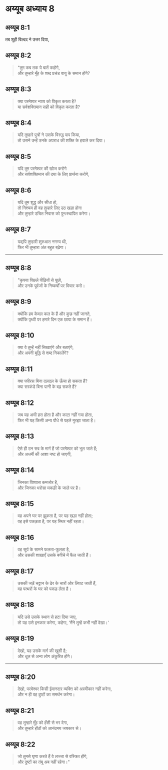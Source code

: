 # अय्यूब अध्याय 8

## अय्यूब 8:1

तब शूही बिल्दद ने उत्तर दिया,

## अय्यूब 8:2

> "तुम कब तक ये बातें कहोगे,  
> और तुम्हारे मुँह के शब्द प्रचंड वायु के समान होंगे?

## अय्यूब 8:3

> क्या परमेश्वर न्याय को विकृत करता है?  
> या सर्वशक्तिमान सही को विकृत करता है?

## अय्यूब 8:4

> यदि तुम्हारे पुत्रों ने उसके विरुद्ध पाप किया,  
> तो उसने उन्हें उनके अपराध की शक्ति के हवाले कर दिया।

## अय्यूब 8:5

> यदि तुम परमेश्वर की खोज करोगे  
> और सर्वशक्तिमान की दया के लिए प्रार्थना करोगे,

## अय्यूब 8:6

> यदि तुम शुद्ध और सीधा हो,  
> तो निश्चय ही वह तुम्हारे लिए उठ खड़ा होगा  
> और तुम्हारे उचित निवास को पुनःस्थापित करेगा।

## अय्यूब 8:7

> यद्यपि तुम्हारी शुरुआत नगण्य थी,  
> फिर भी तुम्हारा अंत बहुत बढ़ेगा।

---

## अय्यूब 8:8

> "कृपया पिछले पीढ़ियों से पूछो,  
> और उनके पूर्वजों के निष्कर्षों पर विचार करो।

## अय्यूब 8:9

> क्योंकि हम केवल कल के हैं और कुछ नहीं जानते,  
> क्योंकि पृथ्वी पर हमारे दिन एक छाया के समान हैं।

## अय्यूब 8:10

> क्या वे तुम्हें नहीं सिखाएंगे और बताएंगे,  
> और अपनी बुद्धि से शब्द निकालेंगे?

## अय्यूब 8:11

> क्या पपीरस बिना दलदल के ऊँचा हो सकता है?  
> क्या सरकंडे बिना पानी के बढ़ सकते हैं?

## अय्यूब 8:12

> जब यह अभी हरा होता है और काटा नहीं गया होता,  
> फिर भी यह किसी अन्य पौधे से पहले मुरझा जाता है।

## अय्यूब 8:13

> ऐसे ही उन सब के मार्ग हैं जो परमेश्वर को भूल जाते हैं;  
> और अधर्मी की आशा नष्ट हो जाएगी,

## अय्यूब 8:14

> जिनका विश्वास कमजोर है,  
> और जिनका भरोसा मकड़ी के जाले पर है।

## अय्यूब 8:15

> वह अपने घर पर झुकता है, पर यह खड़ा नहीं होता;  
> वह इसे पकड़ता है, पर यह स्थिर नहीं रहता।

## अय्यूब 8:16

> वह सूर्य के सामने फलता-फूलता है,  
> और उसकी शाखाएँ उसके बगीचे में फैल जाती हैं।

## अय्यूब 8:17

> उसकी जड़ें चट्टान के ढेर के चारों ओर लिपट जाती हैं,  
> वह पत्थरों के घर को पकड़ लेता है।

## अय्यूब 8:18

> यदि उसे उसके स्थान से हटा दिया जाए,  
> तो यह उसे इनकार करेगा, कहेगा, 'मैंने तुम्हें कभी नहीं देखा।'

## अय्यूब 8:19

> देखो, यह उसके मार्ग की खुशी है;  
> और धूल से अन्य लोग अंकुरित होंगे।

---

## अय्यूब 8:20

> देखो, परमेश्वर किसी ईमानदार व्यक्ति को अस्वीकार नहीं करेगा,  
> और न ही वह दुष्टों का समर्थन करेगा।

## अय्यूब 8:21

> वह तुम्हारे मुँह को हँसी से भर देगा,  
> और तुम्हारे होंठों को आनंदमय जयकार से।

## अय्यूब 8:22

> जो तुमसे घृणा करते हैं वे लज्जा से वस्त्रित होंगे,  
> और दुष्टों का तंबू अब नहीं रहेगा।"
